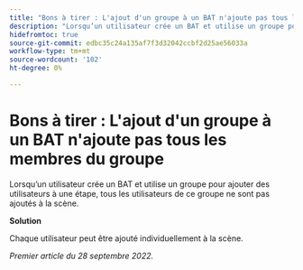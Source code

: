```yaml
---
title: "Bons à tirer : L'ajout d'un groupe à un BAT n'ajoute pas tous les membres du groupe"
description: "Lorsqu’un utilisateur crée un BAT et utilise un groupe pour ajouter des utilisateurs à une étape, tous les utilisateurs de ce groupe ne sont pas ajoutés à la scène."
hidefromtoc: true
source-git-commit: edbc35c24a135af7f3d32042ccbf2d25ae56033a
workflow-type: tm+mt
source-wordcount: '102'
ht-degree: 0%

---
```



# Bons à tirer : L&#39;ajout d&#39;un groupe à un BAT n&#39;ajoute pas tous les membres du groupe

<!--This issue is on the WF and WFP TOCs-->

Lorsqu’un utilisateur crée un BAT et utilise un groupe pour ajouter des utilisateurs à une étape, tous les utilisateurs de ce groupe ne sont pas ajoutés à la scène.

**Solution**

Chaque utilisateur peut être ajouté individuellement à la scène.

_Premier article du 28 septembre 2022._

